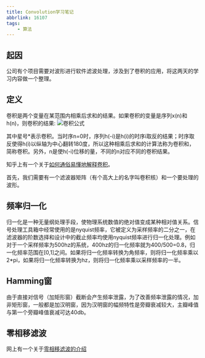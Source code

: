 ```yaml
---
title: Convolution学习笔记
abbrlink: 16107
tags: 
	- 算法
---
```

## 起因
公司有个项目需要对波形进行软件滤波处理，涉及到了卷积的应用，将这两天的学习内容做一个整理。
## 定义
卷积是两个变量在某范围内相乘后求和的结果。如果卷积的变量是序列x(n)和h(n)，则卷积的结果:
![卷积公式](https://gss3.bdstatic.com/7Po3dSag_xI4khGkpoWK1HF6hhy/baike/s%3D250/sign=63806e1ae7cd7b89ed6c3d863f254291/2f738bd4b31c8701160cdc36267f9e2f0608ffac.jpg)

其中星号*表示卷积。当时序n=0时，序列h(-i)是h(i)的时序i取反的结果；时序取反使得h(i)以纵轴为中心翻转180度，所以这种相乘后求和的计算法称为卷积和，简称卷积。另外，n是使h(-i)位移的量，不同的n对应不同的卷积结果。
<!--more-->
知乎上有一个关于[如何通俗易懂地解释卷积](https://www.zhihu.com/question/22298352)。

首先，我们需要有一个滤波器矩阵（有个高大上的名字叫卷积核）和一个要处理的波形。
## 频率归一化
归一化是一种无量纲处理手段，使物理系统数值的绝对值变成某种相对值关系。信号处理工具箱中经常使用的是nyquist频率，它被定义为采样频率的二分之一，在滤波器的阶数选择和设计中的截止频率均使用nyquist频率进行归一化处理。例如对于一个采样频率为500hz的系统，400hz的归一化频率就为400/500=0.8，归一化频率范围在[0,1]之间。如果将归一化频率转换为角频率，则将归一化频率乘以2*pi，如果将归一化频率转换为hz，则将归一化频率乘以采样频率的一半。
## Hamming窗
由于直接对信号（加矩形窗）截断会产生频率泄露，为了改善频率泄露的情况，加非矩形窗，一般都是加汉明窗，因为汉明窗的幅频特性是旁瓣衰减较大，主瓣峰值与第一个旁瓣峰值衰减可达40db。
## 零相移滤波
网上有一个关于[零相移滤波的介绍](https://blog.csdn.net/csdn_kike/article/details/69056066)
 
